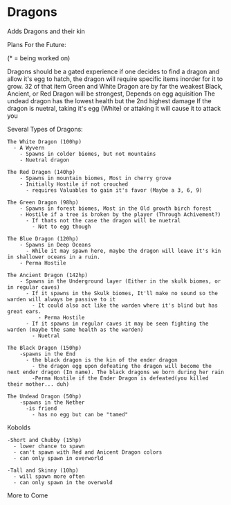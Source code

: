 # Dragons
Adds Dragons and their kin

Plans For the Future:

(* = being worked on)


  Dragons should be a gated experience
  if one decides to find a dragon and allow it's egg to hatch, the dragon will require specific items inorder for it to grow.
    32 of that item
  Green and White Dragon are by far the weakest
  Black, Ancient, or Red Dragon will be strongest, Depends on egg aquisition
  The undead dragon has the lowest health but the 2nd highest damage 
  If the dragon is nuetral, taking it's egg (White) or attaking it will cause it to attack you

  Several Types of Dragons:

    The White Dragon (100hp)
      - A Wyvern
        - Spawns in colder biomes, but not mountains
        - Nuetral dragon
        
    The Red Dragon (140hp)
        - Spawns in mountain biomes, Most in cherry grove
        - Initially Hostile if not crouched
          - requires Valuables to gain it's favor (Maybe a 3, 6, 9)

    The Green Dragon (98hp)
        - Spawns in forest biomes, Most in the Old growth birch forest
        - Hostile if a tree is broken by the player (Through Achivement?)
          - If thats not the case the dragon will be nuetral
            - Not to egg though

    The Blue Dragon (120hp)
        - Spawns in Deep Oceans
          - While it may spawn here, maybe the dragon will leave it's kin in shallower oceans in a ruin.
        - Perma Hostile

    The Ancient Dragon (142hp)
        - Spawns in the Underground layer (Either in the skulk biomes, or in regular caves)
          - If it spawns in the Skulk biomes, It'll make no sound so the warden will always be passive to it
            - It could also act like the warden where it's blind but has great ears.
              - Perma Hostile
          - If it spawns in regular caves it may be seen fighting the warden (maybe the same health as the warden)
            - Nuetral

    The Black Dragon (150hp)
        -spawns in the End
          - the black dragon is the kin of the ender dragon
            - the dragon egg upon defeating the dragon will become the next ender dragon (In name). The black dragons we born during her rain
            -Perma Hostile if the Ender Dragon is defeated(you killed their mother... duh)

    The Undead Dragon (50hp)
        -spawns in the Nether
          -is friend
            - has no egg but can be "tamed"

  Kobolds
  
    -Short and Chubby (15hp)
      - lower chance to spawn 
      - can't spawn with Red and Anicent Dragon colors
      - can only spawn in overworld

    -Tall and Skinny (10hp)
      - will spawn more often
      - can only spawn in the overwold


More to Come
